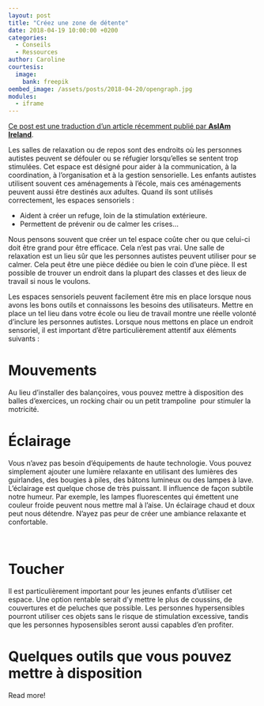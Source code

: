 ```yaml
---
layout: post
title: "Créez une zone de détente"
date: 2018-04-19 10:00:00 +0200
categories:
  - Conseils
  - Ressources
author: Caroline
courtesis:
  image:
    bank: freepik
oembed_image: /assets/posts/2018-04-20/opengraph.jpg
modules:
  - iframe
---
```


<amp-img class="center" width="640" height="376" src="{{ site.amp_img_cache_url }}/assets/posts/2018-04-20/opengraph.jpg" alt="Créez une zone de repos"></amp-img>

<div class="small"><a href="https://asiam.ie/7629-2">Ce post est une traduction d’un article récemment publié par <strong>AsIAm Ireland</strong></a>.</div>


Les salles de relaxation ou de repos sont des endroits où les personnes autistes peuvent se défouler ou se réfugier lorsqu’elles se sentent trop stimulées. Cet espace est désigné pour aider à la communication, à la coordination, à l’organisation et à la gestion sensorielle. Les enfants autistes utilisent souvent ces aménagements à l’école, mais ces aménagements peuvent aussi être destinés aux adultes.
Quand ils sont utilisés correctement, les espaces sensoriels&nbsp;:

 - Aident à créer un refuge, loin de la stimulation extérieure.
 - Permettent de prévenir ou de calmer les crises…


Nous pensons souvent que créer un tel espace coûte cher ou que celui-ci doit être grand pour être efficace. Cela n’est pas vrai. Une salle de relaxation est un lieu sûr que les personnes autistes peuvent utiliser pour se calmer. Cela peut être une pièce dédiée ou bien le coin d’une pièce.
Il est possible de trouver un endroit dans la plupart des classes et des lieux de travail si nous le voulons.


Les espaces sensoriels peuvent facilement être mis en place lorsque nous avons les bons outils et connaissons les besoins des utilisateurs. Mettre en place un tel lieu dans votre école ou lieu de travail montre une réelle volonté d’inclure les personnes autistes. Lorsque nous mettons en place un endroit sensoriel, il est important d’être particulièrement attentif aux éléments suivants&nbsp;:

# Mouvements

Au lieu d’installer des balançoires, vous pouvez mettre à disposition des balles d’exercices, un rocking chair ou un petit trampoline  pour stimuler la motricité.


# Éclairage

Vous n’avez pas besoin d’équipements de haute technologie. Vous pouvez simplement ajouter une lumière relaxante en utilisant des lumières des guirlandes, des bougies à piles, des bâtons lumineux ou des lampes à lave. L’éclairage est quelque chose de très puissant. Il influence de façon subtile notre humeur. Par exemple, les lampes fluorescentes qui émettent une couleur froide peuvent nous mettre mal à l’aise. Un éclairage chaud et doux peut nous détendre. N’ayez pas peur de créer une ambiance relaxante et confortable.

 
# Toucher

Il est particulièrement important pour les jeunes enfants d’utiliser cet espace. Une option rentable serait d’y mettre le plus de coussins, de couvertures et de peluches que possible. Les personnes hypersensibles pourront utiliser ces objets sans le risque de stimulation excessive, tandis que les personnes hyposensibles seront aussi capables d’en profiter.

# Quelques outils que vous pouvez mettre à disposition

<p class="center">
 <amp-iframe layout="responsive" resizable width="600" height="600" sandbox="allow-scripts" src="/html/relaxation-room.html">
  <div overflow tabindex=0 role=button aria-label="Read more">Read more!</div>
 </amp-iframe>
</p>

